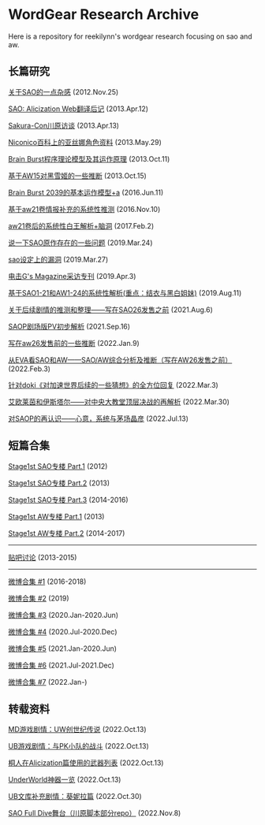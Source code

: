 # WordGear Research Archive

Here is a repository for reekilynn's wordgear research focusing on sao and aw.

## 长篇研究

[关于SAO的一点杂感](res-121125-sao-rev.md) (2012.Nov.25)

[SAO: Alicization Web翻译后记](res-130412-sao-uw-post.md) (2013.Apr.12)

[Sakura-Con川原访谈](res-130413-reki-data.md) (2013.Apr.13)

[Niconico百科上的亚丝娜角色资料](res-130529-asuna-nico-profile.md) (2013.May.29)

[Brain Burst程序理论模型及其运作原理](res-131011-bbmodel.md) (2013.Oct.11)

[基于AW15对黑雪姬的一些推断](res-131015-kuroyuki.md) (2013.Oct.15)

[Brain Burst 2039的基本运作模型+a](res-160611-bbmodel2.md) (2016.Jun.11)

[基于aw21卷情报补充的系统性推测](res-161110-aw21-rev.md) (2016.Nov.10)

[aw21卷后的系统性白王解析+脑洞](res-170202-cosmos.md) (2017.Feb.2)

[说一下SAO原作存在的一些问题](res-190324-criticize-uw.md) (2019.Mar.24)

[sao设定上的漏洞](res-190327-sao-issues-back.md) (2019.Mar.27)

[电击G's Magazine采访专刊](res-190403-reki-interview.md) (2019.Apr.3)

[基于SAO1-21和AW1-24的系统性解析(重点：结衣与黑白姐妹)](res-190811-yui.md) (2019.Aug.11)

[关于后续剧情的推测和整理——写在SAO26发售之前](res-210806-sao26-prev.md) (2021.Aug.6)

[SAOP剧场版PV初步解析](res-210916-saop.md) (2021.Sep.16)

[写在aw26发售前的一些推断](res-220109-aw26-prev.md) (2022.Jan.9)

[从EVA看SAO和AW——SAO/AW综合分析及推断（写在AW26发售之前）](res-220203-eva.md) (2022.Feb.3)

[针对doki《对加速世界后续的一些猜想》的全方位回复](res-220303-answer-doki.md) (2022.Mar.3)

[艾欧莱茵和伊斯塔尔——对中央大教堂顶层决战的再解析](res-220330-eolyne-istar.md) (2022.Mar.30)

[对SAOP的再认识——心意，系统与茅场晶彦](res-220713-saop.md) (2022.Jul.13)

## 短篇合集

[Stage1st SAO专楼 Part.1](res-archive-s1-sao-part1.md) (2012)

[Stage1st SAO专楼 Part.2](res-archive-s1-sao-part2.md) (2013)

[Stage1st SAO专楼 Part.3](res-archive-s1-sao-part3.md) (2014-2016)

[Stage1st AW专楼 Part.1](res-archive-s1-aw-part1.md) (2013)

[Stage1st AW专楼 Part.2](res-archive-s1-aw-part2.md) (2014-2017)

***

[贴吧讨论](res-archive-tb.md) (2013-2015)

***

[微博合集 #1](res-2018-and-before.md) (2016-2018)

[微博合集 #2](res-2019-short-part2.md) (2019)

[微博合集 #3](res-2020-short-part1.md) (2020.Jan-2020.Jun)

[微博合集 #4](res-2020-short-part2.md) (2020.Jul-2020.Dec)

[微博合集 #5](res-2021-short-part1.md) (2021.Jan-2020.Jun)

[微博合集 #6](res-2021-short-part2.md) (2021.Jul-2021.Dec)

[微博合集 #7](res-2022-short-part1.md) (2022.Jan-)

## 转载资料

[MD游戏剧情：UW创世纪传说](data-221013-saomd-uwcreate.md) (2022.Oct.13)

[UB游戏剧情：与PK小队的战斗](data-221013-saoub-part01-ggo.md) (2022.Oct.13)

[桐人在Alicization篇使用的武器列表](data-221013-saouw-kirito-weapons.md) (2022.Oct.13)

[UnderWorld神器一览](data-221013-uw-weapons.md) (2022.Oct.13)

[UB文库补充剧情：葵妮拉篇](data-221030-saoub-add01-admin.md) (2022.Oct.30)

[SAO Full Dive舞台（川原脚本部分repo）](data-221108-saofd-repo.md) (2022.Nov.8)
